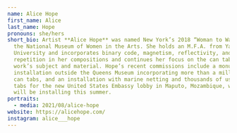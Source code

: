 ```yaml
---
name: Alice Hope
first_name: Alice
last_name: Hope
pronouns: she/hers
short_bio: Artist **Alice Hope** was named New York’s 2018 “Woman to Watch” by
  the National Museum of Women in the Arts. She holds an M.F.A. from Yale
  University and incorporates binary code, magnetism, reflectivity, and
  repetition in her compositions and continues her focus on the can tab as her
  work’s subject and material. Hope’s recent commissions include a monumental
  installation outside the Queens Museum incorporating more than a million used
  can tabs, and an installation with marine netting and thousands of used can
  tabs for the new United States Embassy lobby in Maputo, Mozambique, which she
  will be installing this summer.
portraits:
  - media: 2021/08/alice-hope
website: https://alicehope.com/
instagram: alice___hope
---
```

